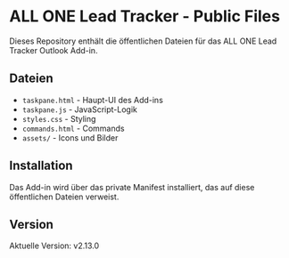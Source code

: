 # ALL ONE Lead Tracker - Public Files

Dieses Repository enthält die öffentlichen Dateien für das ALL ONE Lead Tracker Outlook Add-in.

## Dateien

- `taskpane.html` - Haupt-UI des Add-ins
- `taskpane.js` - JavaScript-Logik
- `styles.css` - Styling
- `commands.html` - Commands
- `assets/` - Icons und Bilder

## Installation

Das Add-in wird über das private Manifest installiert, das auf diese öffentlichen Dateien verweist.

## Version

Aktuelle Version: v2.13.0

